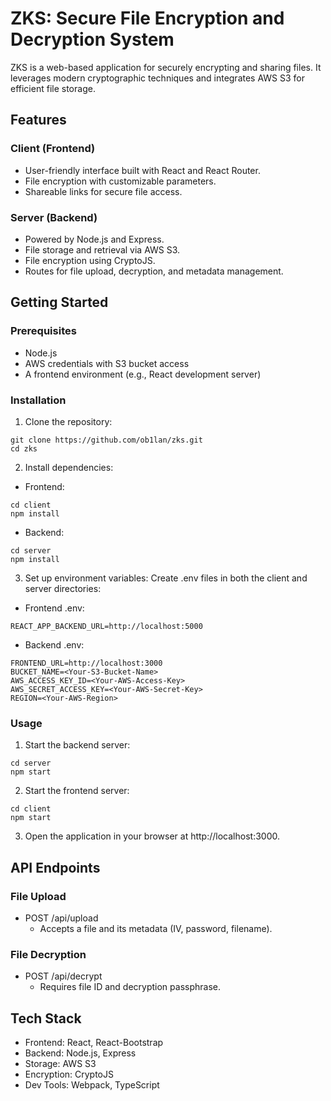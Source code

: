 # ZKS: Secure File Encryption and Decryption System
ZKS is a web-based application for securely encrypting and sharing files. It leverages modern cryptographic techniques and integrates AWS S3 for efficient file storage.

## Features
### Client (Frontend)
- User-friendly interface built with React and React Router.
- File encryption with customizable parameters.
- Shareable links for secure file access.

### Server (Backend)
- Powered by Node.js and Express.
- File storage and retrieval via AWS S3.
- File encryption using CryptoJS.
- Routes for file upload, decryption, and metadata management.

## Getting Started
### Prerequisites
- Node.js
- AWS credentials with S3 bucket access
- A frontend environment (e.g., React development server)

### Installation
1. Clone the repository:

```
git clone https://github.com/ob1lan/zks.git
cd zks
```

2. Install dependencies:

- Frontend:

```
cd client
npm install
```

- Backend:

```
cd server
npm install
```

3. Set up environment variables: Create .env files in both the client and server directories:

- Frontend .env:

```
REACT_APP_BACKEND_URL=http://localhost:5000
```

- Backend .env:

```
FRONTEND_URL=http://localhost:3000
BUCKET_NAME=<Your-S3-Bucket-Name>
AWS_ACCESS_KEY_ID=<Your-AWS-Access-Key>
AWS_SECRET_ACCESS_KEY=<Your-AWS-Secret-Key>
REGION=<Your-AWS-Region>
```
### Usage
1. Start the backend server:

```
cd server
npm start
```

2. Start the frontend server:

```
cd client
npm start
```

3. Open the application in your browser at http://localhost:3000.

## API Endpoints
### File Upload
- POST /api/upload
    - Accepts a file and its metadata (IV, password, filename).

### File Decryption
- POST /api/decrypt
    - Requires file ID and decryption passphrase.

## Tech Stack
- Frontend: React, React-Bootstrap
- Backend: Node.js, Express
- Storage: AWS S3
- Encryption: CryptoJS
- Dev Tools: Webpack, TypeScript
